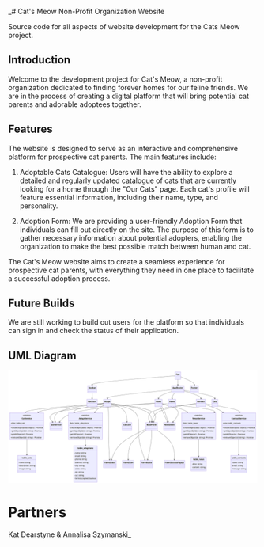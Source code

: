 _# Cat's Meow Non-Profit Organization Website

Source code for all aspects of website development for the Cats Meow project.

## Introduction

Welcome to the development project for Cat's Meow, a non-profit organization dedicated to finding forever homes for our feline friends. We are in the process of creating a digital platform that will bring potential cat parents and adorable adoptees together.

## Features

The website is designed to serve as an interactive and comprehensive platform for prospective cat parents. The main features include:

1.  Adoptable Cats Catalogue: Users will have the ability to explore a detailed and regularly updated catalogue of cats that are currently looking for a home through the "Our Cats" page. Each cat's profile will feature essential information, including their name, type, and personality.

2.  Adoption Form: We are providing a user-friendly Adoption Form that individuals can fill out directly on the site. The purpose of this form is to gather necessary information about potential adopters, enabling the organization to make the best possible match between human and cat.

The Cat's Meow website aims to create a seamless experience for prospective cat parents, with everything they need in one place to facilitate a successful adoption process.

## Future Builds

We are still working to build out users for the platform so that individuals can sign in and check the status of their application.

## UML Diagram
![Mermaid Diagram](uml_diagram.png)

# Partners

Kat Dearstyne & Annalisa Szymanski_

